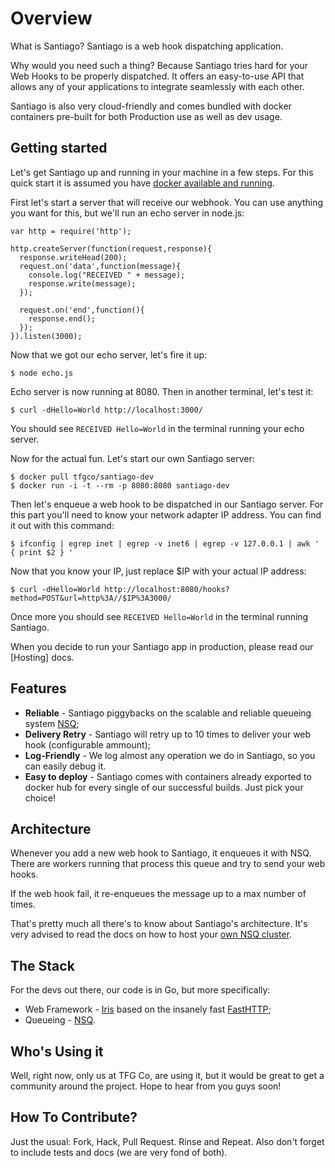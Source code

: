 Overview
========

What is Santiago? Santiago is a web hook dispatching application.

Why would you need such a thing? Because Santiago tries hard for your Web Hooks to be properly dispatched. It offers an easy-to-use API that allows any of your applications to integrate seamlessly with each other.

Santiago is also very cloud-friendly and comes bundled with docker containers pre-built for both Production use as well as dev usage.

## Getting started

Let's get Santiago up and running in your machine in a few steps. For this quick start it is assumed you have [docker available and running](https://www.docker.com/products/docker).

First let's start a server that will receive our webhook. You can use anything you want for this, but we'll run an echo server in node.js:

    var http = require('http');
     
    http.createServer(function(request,response){
      response.writeHead(200);
      request.on('data',function(message){
        console.log("RECEIVED " + message);
        response.write(message);
      });

      request.on('end',function(){
        response.end();
      });
    }).listen(3000);

Now that we got our echo server, let's fire it up:

    $ node echo.js

Echo server is now running at 8080. Then in another terminal, let's test it:

    $ curl -dHello=World http://localhost:3000/

You should see `RECEIVED Hello=World` in the terminal running your echo server.

Now for the actual fun. Let's start our own Santiago server:

    $ docker pull tfgco/santiago-dev
    $ docker run -i -t --rm -p 8080:8080 santiago-dev

Then let's enqueue a web hook to be dispatched in our Santiago server. For this part you'll need to know your network adapter IP address. You can find it out with this command:

    $ ifconfig | egrep inet | egrep -v inet6 | egrep -v 127.0.0.1 | awk ' { print $2 } '

Now that you know your IP, just replace $IP with your actual IP address:

    $ curl -dHello=World http://localhost:8080/hooks?method=POST&url=http%3A//$IP%3A3000/

Once more you should see `RECEIVED Hello=World` in the terminal running Santiago.

When you decide to run your Santiago app in production, please read our [Hosting] docs.

## Features

* **Reliable** - Santiago piggybacks on the scalable and reliable queueing system [NSQ](http://nsq.io);
* **Delivery Retry** - Santiago will retry up to 10 times to deliver your web hook (configurable ammount);
* **Log-Friendly** - We log almost any operation we do in Santiago, so you can easily debug it.
* **Easy to deploy** - Santiago comes with containers already exported to docker hub for every single of our successful builds. Just pick your choice!

## Architecture

Whenever you add a new web hook to Santiago, it enqueues it with NSQ. There are workers running that process this queue and try to send your web hooks.

If the web hook fail, it re-enqueues the message up to a max number of times.

That's pretty much all there's to know about Santiago's architecture. It's very advised to read the docs on how to host your [own NSQ cluster](http://nsq.io/deployment/production.html).

## The Stack

For the devs out there, our code is in Go, but more specifically:

* Web Framework - [Iris](https://www.gitbook.com/book/kataras/iris/details) based on the insanely fast [FastHTTP](https://github.com/valyala/fasthttp);
* Queueing - [NSQ](http://nsq.io).

## Who's Using it

Well, right now, only us at TFG Co, are using it, but it would be great to get a community around the project. Hope to hear from you guys soon!

## How To Contribute?

Just the usual: Fork, Hack, Pull Request. Rinse and Repeat. Also don't forget to include tests and docs (we are very fond of both).
